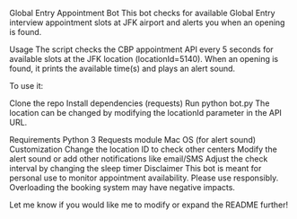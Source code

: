 Global Entry Appointment Bot
This bot checks for available Global Entry interview appointment slots at JFK airport and alerts you when an opening is found.

Usage
The script checks the CBP appointment API every 5 seconds for available slots at the JFK location (locationId=5140). When an opening is found, it prints the available time(s) and plays an alert sound.

To use it:

Clone the repo
Install dependencies (requests)
Run python bot.py
The location can be changed by modifying the locationId parameter in the API URL.

Requirements
Python 3
Requests module
Mac OS (for alert sound)
Customization
Change the location ID to check other centers
Modify the alert sound or add other notifications like email/SMS
Adjust the check interval by changing the sleep timer
Disclaimer
This bot is meant for personal use to monitor appointment availability. Please use responsibly. Overloading the booking system may have negative impacts.

Let me know if you would like me to modify or expand the README further!
